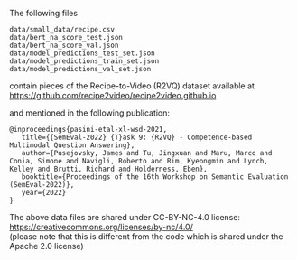 The following files
```
data/small_data/recipe.csv
data/bert_na_score_test.json
data/bert_na_score_val.json
data/model_predictions_test_set.json
data/model_predictions_train_set.json
data/model_predictions_val_set.json
```
contain pieces of the Recipe-to-Video (R2VQ) dataset available at  
https://github.com/recipe2video/recipe2video.github.io  

and mentioned in the following publication:
```
@inproceedings{pasini-etal-xl-wsd-2021,  
   title={{SemEval-2022} {T}ask 9: {R2VQ} - Competence-based Multimodal Question Answering},
   author={Pusejovsky, James and Tu, Jingxuan and Maru, Marco and Conia, Simone and Navigli, Roberto and Rim, Kyeongmin and Lynch, Kelley and Brutti, Richard and Holderness, Eben},
   booktitle={Proceedings of the 16th Workshop on Semantic Evaluation (SemEval-2022)},
   year={2022}
}
```
The above data files are shared under CC-BY-NC-4.0 license: https://creativecommons.org/licenses/by-nc/4.0/  
(please note that this is different from the code which is shared under the Apache 2.0 license)